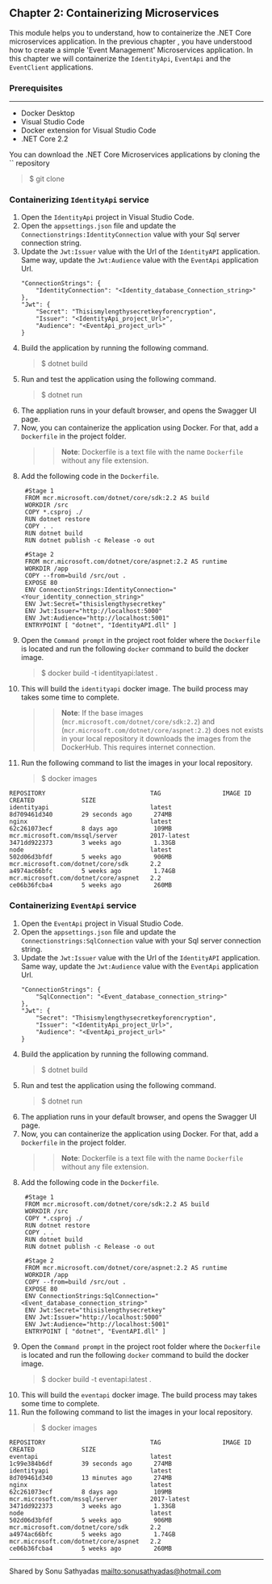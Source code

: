 ## Chapter 2: Containerizing Microservices

This module helps you to understand, how to containerize the .NET Core microservices application. In the previous chapter , you have understood how to create a simple 'Event Management'  Microservices application. In this chapter we will containerize the `IdentityApi`, `EventApi` and the `EventClient` applications.

### Prerequisites
-------------------------
* Docker Desktop
* Visual Studio Code
* Docker extension for Visual Studio Code
* .NET Core 2.2

You can download the .NET Core Microservices applications by cloning the `` repository
> $ git clone 
### Containerizing `IdentityApi` service
1. Open the `IdentityApi` project in Visual Studio Code.
2. Open the `appsettings.json` file and update the `Connectionstrings:IdentityConnection` value with your Sql server connection string.
3. Update the `Jwt:Issuer` value with the Url of the `IdentityAPI` application. Same way, update the `Jwt:Audience` value with the `EventApi` application Url.
    ```
    "ConnectionStrings": {
        "IdentityConnection": "<Identity_database_Connection_string>"  
    },
    "Jwt": {
        "Secret": "Thisismylengthysecretkeyforencryption",
        "Issuer": "<IdentityApi_project_Url>",
        "Audience": "<EventApi_project_url>"
    }
    ```
4. Build the application by running the following command.
   > $ dotnet build
5. Run and test the application using the following command.
   > $ dotnet run
6. The appliation runs in your default browser, and opens the Swagger UI page. 
7. Now, you can containerize the application using Docker. For that, add a `Dockerfile` in the project folder. 
   >> **Note**: Dockerfile is a text file with the name `Dockerfile` without any file extension.
8. Add the following code in the `Dockerfile`.
   ```
    #Stage 1
    FROM mcr.microsoft.com/dotnet/core/sdk:2.2 AS build
    WORKDIR /src
    COPY *.csproj ./
    RUN dotnet restore
    COPY . .
    RUN dotnet build
    RUN dotnet publish -c Release -o out

    #Stage 2
    FROM mcr.microsoft.com/dotnet/core/aspnet:2.2 AS runtime
    WORKDIR /app
    COPY --from=build /src/out .
    EXPOSE 80
    ENV ConnectionStrings:IdentityConnection="<Your_identity_connection_string>"
    ENV Jwt:Secret="thisislengthysecretkey"
    ENV Jwt:Issuer="http://localhost:5000"
    ENV Jwt:Audience="http://localhost:5001"
    ENTRYPOINT [ "dotnet", "IdentityAPI.dll" ]
    ```
9.  Open the `Command prompt` in the project root folder where the `Dockerfile` is located and run the following `docker` command to build the docker image.
    > $ docker build -t identityapi:latest .
10. This will build the `identityapi` docker image. The build process may takes some time to complete.  
    >>**Note**: If the base images (`mcr.microsoft.com/dotnet/core/sdk:2.2`) and (`mcr.microsoft.com/dotnet/core/aspnet:2.2`) does not exists in your local repository it downloads the images from the DockerHub. This requires internet connection. 
11. Run the following command to list the images in your local repository.
    > $ docker images

```
REPOSITORY                             TAG                 IMAGE ID            CREATED             SIZE
identityapi                            latest              8d709461d340        29 seconds ago      274MB
nginx                                  latest              62c261073ecf        8 days ago          109MB
mcr.microsoft.com/mssql/server         2017-latest         3471dd922373        3 weeks ago         1.33GB
node                                   latest              502d06d3bfdf        5 weeks ago         906MB
mcr.microsoft.com/dotnet/core/sdk      2.2                 a4974ac66bfc        5 weeks ago         1.74GB
mcr.microsoft.com/dotnet/core/aspnet   2.2                 ce06b36fcba4        5 weeks ago         260MB
```

### Containerizing `EventApi` service

1. Open the `EventApi` project in Visual Studio Code.
2. Open the `appsettings.json` file and update the `Connectionstrings:SqlConnection` value with your Sql server connection string.
3. Update the `Jwt:Issuer` value with the Url of the `IdentityAPI` application. Same way, update the `Jwt:Audience` value with the `EventApi` application Url.
    ```
    "ConnectionStrings": {
        "SqlConnection": "<Event_database_connection_string>"  
    },
    "Jwt": {
        "Secret": "Thisismylengthysecretkeyforencryption",
        "Issuer": "<IdentityApi_project_Url>",
        "Audience": "<EventApi_project_url>"
    }
    ```
4. Build the application by running the following command.
   > $ dotnet build
5. Run and test the application using the following command.
   > $ dotnet run
6. The appliation runs in your default browser, and opens the Swagger UI page. 
7. Now, you can containerize the application using Docker. For that, add a `Dockerfile` in the project folder. 
   >> **Note**: Dockerfile is a text file with the name `Dockerfile` without any file extension.
8. Add the following code in the `Dockerfile`.
   ```
    #Stage 1
    FROM mcr.microsoft.com/dotnet/core/sdk:2.2 AS build
    WORKDIR /src
    COPY *.csproj ./
    RUN dotnet restore
    COPY . .
    RUN dotnet build
    RUN dotnet publish -c Release -o out

    #Stage 2
    FROM mcr.microsoft.com/dotnet/core/aspnet:2.2 AS runtime
    WORKDIR /app
    COPY --from=build /src/out .
    EXPOSE 80
    ENV ConnectionStrings:SqlConnection="<Event_database_connection_string>"
    ENV Jwt:Secret="thisislengthysecretkey"
    ENV Jwt:Issuer="http://localhost:5000"
    ENV Jwt:Audience="http://localhost:5001"
    ENTRYPOINT [ "dotnet", "EventAPI.dll" ]
    ```
9.  Open the `Command prompt` in the project root folder where the `Dockerfile` is located and run the following `docker` command to build the docker image.
    > $ docker build -t eventapi:latest .
10. This will build the `eventapi` docker image. The build process may takes some time to complete.  
11. Run the following command to list the images in your local repository.
    > $ docker images

```
REPOSITORY                             TAG                 IMAGE ID            CREATED             SIZE
eventapi                               latest              1c99e384b6df        39 seconds ago      274MB
identityapi                            latest              8d709461d340        13 minutes ago      274MB
nginx                                  latest              62c261073ecf        8 days ago          109MB
mcr.microsoft.com/mssql/server         2017-latest         3471dd922373        3 weeks ago         1.33GB
node                                   latest              502d06d3bfdf        5 weeks ago         906MB
mcr.microsoft.com/dotnet/core/sdk      2.2                 a4974ac66bfc        5 weeks ago         1.74GB
mcr.microsoft.com/dotnet/core/aspnet   2.2                 ce06b36fcba4        5 weeks ago         260MB
```

---
Shared by Sonu Sathyadas 
[mailto:sonusathyadas@hotmail.com](mailto:sonusathyadas@gmail.com)